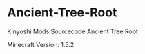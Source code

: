 Ancient-Tree-Root
=================

Kinyoshi Mods Sourcecode Ancient Tree Root

Minecraft Version: 1.5.2
